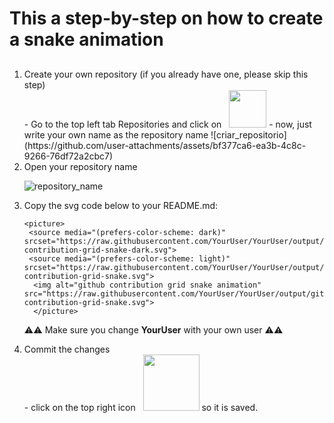 # This a step-by-step on how to create a snake animation

##
<ol>
<li> Create your own repository (if you already have one, please skip this step)</li>
  - Go to the top left tab Repositories and click on &nbsp;&nbsp;<img src="https://github.com/user-attachments/assets/8d9ebf58-8b52-4774-b3c8-31c51110a6ee" width="60">
  - now, just write your own name as the repository name
    ![criar_repositorio](https://github.com/user-attachments/assets/bf377ca6-ea3b-4c8c-9266-76df72a2cbc7)

<li> Open your repository name</li>

![repository_name](https://github.com/user-attachments/assets/0544935e-ec9b-49ed-aa95-9377bbbf34af)

<li> Copy the svg code below to your README.md:</li>
  
```
<picture>
 <source media="(prefers-color-scheme: dark)" srcset="https://raw.githubusercontent.com/YourUser/YourUser/output/github-contribution-grid-snake-dark.svg">
 <source media="(prefers-color-scheme: light)" srcset="https://raw.githubusercontent.com/YourUser/YourUser/output/github-contribution-grid-snake.svg">
  <img alt="github contribution grid snake animation" src="https://raw.githubusercontent.com/YourUser/YourUser/output/github-contribution-grid-snake.svg">
  </picture>
  ```

  ⚠️⚠️ Make sure you change **YourUser** with your own user
 ⚠️⚠️

  <li> Commit the changes</li>
   - click on the top right icon &nbsp;&nbsp;<img src="https://github.com/user-attachments/assets/46edc582-306e-4914-920c-2c32a9247ed3" width="90"> so it is saved.


  </ol>
